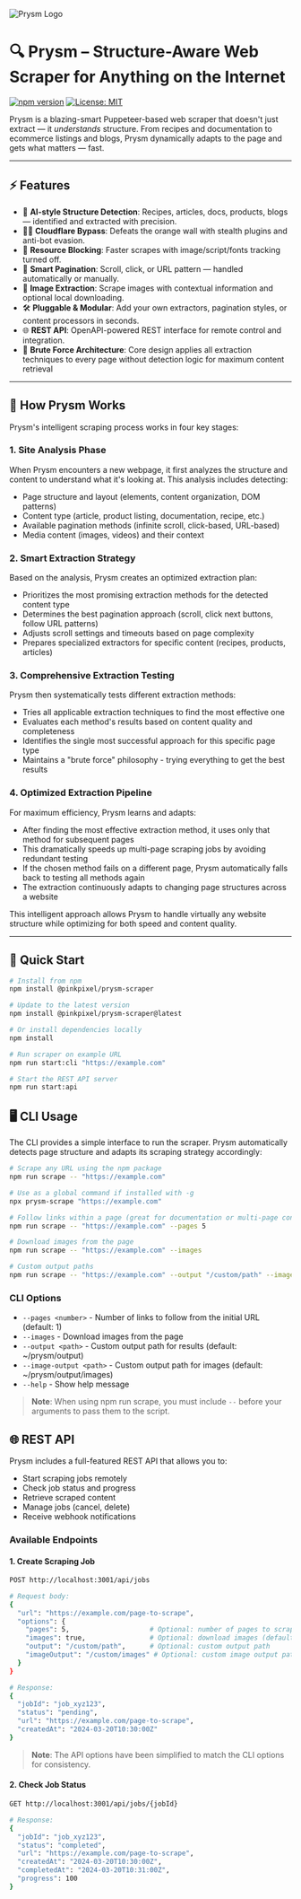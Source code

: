 ![Prysm Logo](https://res.cloudinary.com/di7ctlowx/image/upload/v1743577195/logo_iu7ob8.png)

# 🔍 Prysm – Structure-Aware Web Scraper for Anything on the Internet

[![npm version](https://img.shields.io/npm/v/@pinkpixel/prysm-scraper.svg)](https://www.npmjs.com/package/@pinkpixel/prysm-scraper)
[![License: MIT](https://img.shields.io/badge/License-MIT-yellow.svg)](https://opensource.org/licenses/MIT)

Prysm is a blazing-smart Puppeteer-based web scraper that doesn't just extract — it *understands* structure. From recipes and documentation to ecommerce listings and blogs, Prysm dynamically adapts to the page and gets what matters — fast.

---

## ⚡ Features

- 🧠 **AI-style Structure Detection**: Recipes, articles, docs, products, blogs — identified and extracted with precision.
- 🕵️‍♂️ **Cloudflare Bypass**: Defeats the orange wall with stealth plugins and anti-bot evasion.
- 🚫 **Resource Blocking**: Faster scrapes with image/script/fonts tracking turned off.
- 🔄 **Smart Pagination**: Scroll, click, or URL pattern — handled automatically or manually.
- 📸 **Image Extraction**: Scrape images with contextual information and optional local downloading.
- 🛠 **Pluggable & Modular**: Add your own extractors, pagination styles, or content processors in seconds.
- 🌐 **REST API**: OpenAPI-powered REST interface for remote control and integration.
- 🔨 **Brute Force Architecture**: Core design applies all extraction techniques to every page without detection logic for maximum content retrieval

---

## 🧩 How Prysm Works

Prysm's intelligent scraping process works in four key stages:

### 1. Site Analysis Phase
When Prysm encounters a new webpage, it first analyzes the structure and content to understand what it's looking at. This analysis includes detecting:
- Page structure and layout (elements, content organization, DOM patterns)
- Content type (article, product listing, documentation, recipe, etc.)
- Available pagination methods (infinite scroll, click-based, URL-based)
- Media content (images, videos) and their context

### 2. Smart Extraction Strategy
Based on the analysis, Prysm creates an optimized extraction plan:
- Prioritizes the most promising extraction methods for the detected content type
- Determines the best pagination approach (scroll, click next buttons, follow URL patterns)
- Adjusts scroll settings and timeouts based on page complexity
- Prepares specialized extractors for specific content (recipes, products, articles)

### 3. Comprehensive Extraction Testing
Prysm then systematically tests different extraction methods:
- Tries all applicable extraction techniques to find the most effective one
- Evaluates each method's results based on content quality and completeness
- Identifies the single most successful approach for this specific page type
- Maintains a "brute force" philosophy - trying everything to get the best results

### 4. Optimized Extraction Pipeline
For maximum efficiency, Prysm learns and adapts:
- After finding the most effective extraction method, it uses only that method for subsequent pages
- This dramatically speeds up multi-page scraping jobs by avoiding redundant testing
- If the chosen method fails on a different page, Prysm automatically falls back to testing all methods again
- The extraction continuously adapts to changing page structures across a website

This intelligent approach allows Prysm to handle virtually any website structure while optimizing for both speed and content quality.

---

## 🚀 Quick Start

```bash
# Install from npm
npm install @pinkpixel/prysm-scraper

# Update to the latest version
npm install @pinkpixel/prysm-scraper@latest

# Or install dependencies locally
npm install

# Run scraper on example URL
npm run start:cli "https://example.com"

# Start the REST API server
npm run start:api
```

## 🖥️ CLI Usage

The CLI provides a simple interface to run the scraper. Prysm automatically detects page structure and adapts its scraping strategy accordingly:

```bash
# Scrape any URL using the npm package
npm run scrape -- "https://example.com"

# Use as a global command if installed with -g
npx prysm-scrape "https://example.com"

# Follow links within a page (great for documentation or multi-page content)
npm run scrape -- "https://example.com" --pages 5

# Download images from the page
npm run scrape -- "https://example.com" --images

# Custom output paths
npm run scrape -- "https://example.com" --output "/custom/path" --image-output "/custom/images"
```

### CLI Options

- `--pages <number>` - Number of links to follow from the initial URL (default: 1)
- `--images` - Download images from the page
- `--output <path>` - Custom output path for results (default: ~/prysm/output)
- `--image-output <path>` - Custom output path for images (default: ~/prysm/output/images)
- `--help` - Show help message

> **Note**: When using npm run scrape, you must include `--` before your arguments to pass them to the script.

## 🌐 REST API

Prysm includes a full-featured REST API that allows you to:

- Start scraping jobs remotely
- Check job status and progress
- Retrieve scraped content
- Manage jobs (cancel, delete)
- Receive webhook notifications

### Available Endpoints

#### 1. Create Scraping Job

```bash
POST http://localhost:3001/api/jobs

# Request body:
{
  "url": "https://example.com/page-to-scrape",
  "options": {
    "pages": 5,                    # Optional: number of pages to scrape (default: 1)
    "images": true,                # Optional: download images (default: false)
    "output": "/custom/path",      # Optional: custom output path
    "imageOutput": "/custom/images" # Optional: custom image output path
  }
}

# Response:
{
  "jobId": "job_xyz123",
  "status": "pending",
  "url": "https://example.com/page-to-scrape",
  "createdAt": "2024-03-20T10:30:00Z"
}
```

> **Note**: The API options have been simplified to match the CLI options for consistency.

#### 2. Check Job Status

```bash
GET http://localhost:3001/api/jobs/{jobId}

# Response:
{
  "jobId": "job_xyz123",
  "status": "completed",
  "url": "https://example.com/page-to-scrape",
  "createdAt": "2024-03-20T10:30:00Z",
  "completedAt": "2024-03-20T10:31:00Z",
  "progress": 100
}
```